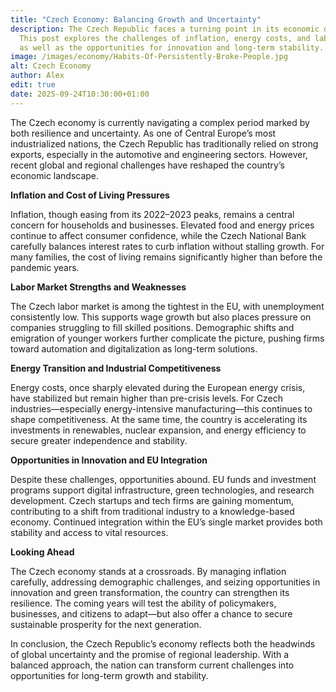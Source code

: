 ```yaml
---
title: "Czech Economy: Balancing Growth and Uncertainty"
description: The Czech Republic faces a turning point in its economic development. 
  This post explores the challenges of inflation, energy costs, and labor markets, 
  as well as the opportunities for innovation and long-term stability.
image: /images/economy/Habits-Of-Persistently-Broke-People.jpg
alt: Czech Economy
author: Alex
edit: true
date: 2025-09-24T10:30:00+01:00
---
```

The Czech economy is currently navigating a complex period marked by both resilience and uncertainty. As one of Central Europe’s most industrialized nations, the Czech Republic has traditionally relied on strong exports, especially in the automotive and engineering sectors. However, recent global and regional challenges have reshaped the country’s economic landscape.

**Inflation and Cost of Living Pressures**

Inflation, though easing from its 2022–2023 peaks, remains a central concern for households and businesses. Elevated food and energy prices continue to affect consumer confidence, while the Czech National Bank carefully balances interest rates to curb inflation without stalling growth. For many families, the cost of living remains significantly higher than before the pandemic years.

**Labor Market Strengths and Weaknesses**

The Czech labor market is among the tightest in the EU, with unemployment consistently low. This supports wage growth but also places pressure on companies struggling to fill skilled positions. Demographic shifts and emigration of younger workers further complicate the picture, pushing firms toward automation and digitalization as long-term solutions.

**Energy Transition and Industrial Competitiveness**

Energy costs, once sharply elevated during the European energy crisis, have stabilized but remain higher than pre-crisis levels. For Czech industries—especially energy-intensive manufacturing—this continues to shape competitiveness. At the same time, the country is accelerating its investments in renewables, nuclear expansion, and energy efficiency to secure greater independence and stability.

**Opportunities in Innovation and EU Integration**

Despite these challenges, opportunities abound. EU funds and investment programs support digital infrastructure, green technologies, and research development. Czech startups and tech firms are gaining momentum, contributing to a shift from traditional industry to a knowledge-based economy. Continued integration within the EU’s single market provides both stability and access to vital resources.

**Looking Ahead**

The Czech economy stands at a crossroads. By managing inflation carefully, addressing demographic challenges, and seizing opportunities in innovation and green transformation, the country can strengthen its resilience. The coming years will test the ability of policymakers, businesses, and citizens to adapt—but also offer a chance to secure sustainable prosperity for the next generation.

In conclusion, the Czech Republic’s economy reflects both the headwinds of global uncertainty and the promise of regional leadership. With a balanced approach, the nation can transform current challenges into opportunities for long-term growth and stability.
